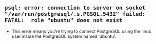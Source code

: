 ## `psql: error: connection to server on socket "/var/run/postgresql/.s.PGSQL.5432" failed: FATAL:  role "ubuntu" does not exist`
- This error means you're trying to connect PostgreSQL using the linux user inside the PostgreSQL system named 'ubuntu'.